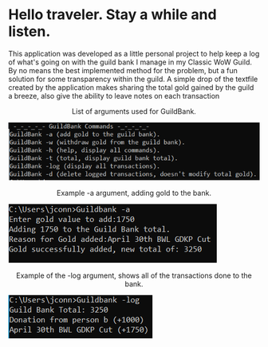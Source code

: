 <h1>Hello traveler. Stay a while and listen.</h1>
This application was developed as a little personal project to help keep a log of what's going on with the guild bank I manage in my Classic WoW Guild. By no means the best implemented method for the problem, but a fun solution for some transparency within the guild. A simple drop of the textfile created by the application makes sharing the total gold gained by the guild a breeze, also give the ability to leave notes on each transaction
<p align="center">
  <p align="center">List of arguments used for GuildBank.</p>
  <img  src="https://github.com/Jconnorcheney/BankApp/blob/master/Images/commands.png">
</p>
<p align="center">
  <p align="center">Example -a argument, adding gold to the bank. </p>
  <img src="https://github.com/Jconnorcheney/BankApp/blob/master/Images/dashACommand.PNG">
</p>
<p align="center">
  <p align="center">Example of the -log argument, shows all of the transactions done to the bank.</p>
  <img src="https://github.com/Jconnorcheney/BankApp/blob/master/Images/logCommand.PNG">
</p>
